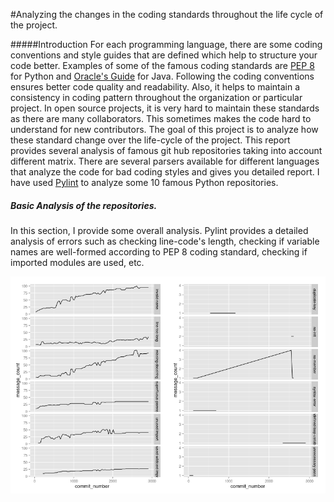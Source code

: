 #Analyzing the changes in the coding standards throughout the life cycle of the project.

#####Introduction
For each programming language, there are some coding conventions and style guides that are defined which help to structure your code better. Examples of some of the famous coding standards are [PEP 8](https://www.python.org/dev/peps/pep-0008) for Python and [Oracle's Guide](http://www.oracle.com/technetwork/java/codeconvtoc-136057.html) for Java. Following the coding conventions ensures better code quality and readability. Also, it helps to maintain a consistency in coding pattern throughout the organization or  particular project. In open source projects, it is very hard to maintain these standards as there are many collaborators. This sometimes makes the code hard to understand for new contributors. The goal of this project is to analyze how these standard change over the life-cycle of the project. This report provides several analysis of famous git hub repositories taking into account different matrix. There are several parsers available for different languages that analyze the code for bad coding styles and gives you detailed report. I have used [Pylint](http://www.pylint.org/) to analyze some 10 famous Python repositories.

##### Basic Analysis of the repositories.

In this section, I provide some overall analysis. Pylint provides a detailed analysis of errors such as checking line-code's length,
checking if variable names are well-formed according to PEP 8 coding standard, checking if imported modules are used, etc.


![blah](message_throughout_lifecyle.png)

